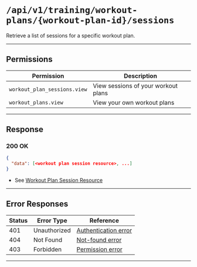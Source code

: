 # `/api/v1/training/workout-plans/{workout-plan-id}/sessions`

Retrieve a list of sessions for a specific workout plan.


---

## Permissions
| Permission                     | Description                                 |
|--------------------------------|---------------------------------------------|
| `workout_plan_sessions.view`   | View sessions of your workout plans         |
| `workout_plans.view`           | View your own workout plans                 |

---

## Response

### 200 OK
```json
{
  "data": [<workout plan session resource>, ...]
}
```
- See [Workout Plan Session Resource](workout_plan_session_resource.md)

---

## Error Responses
| Status | Error Type         | Reference                                                      |
|--------|--------------------|----------------------------------------------------------------|
| 401    | Unauthorized       | [Authentication error](../../../_globals/authentication-errors.md) |
| 404    | Not Found          | [Not-found error](../../../_globals/not-found-errors.md)           |
| 403    | Forbidden          | [Permission error](../../../_globals/permission-errors.md)         |

---
